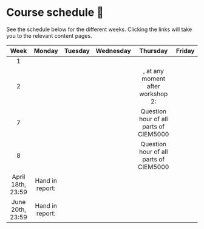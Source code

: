 # Course schedule 📅

See the schedule below for the different weeks. Clicking the links will take you to the relevant content pages.

|Week|Monday|Tuesday|Wednesday|Thursday|Friday|
|:-:|:-:|:-:|:-:|:--:|:-:|
|1|| [](lecture1.md) || [](workshop1.md)|
|2|| [](lecture2.md) || [](workshop2.md), at any moment after workshop 2: [](additional.md)|
|7|||| Question hour of all parts of CIEM5000 |
|8|||| Question hour of all parts of CIEM5000|
|April 18th, 23:59|Hand in report: [](./assignment.md)|
|June 20th, 23:59|Hand in report: [](./assignment.md)|